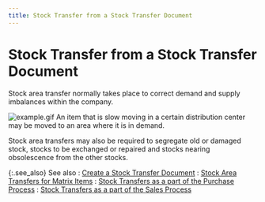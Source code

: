 ```yaml
---
title: Stock Transfer from a Stock Transfer Document
---
```


# Stock Transfer from a Stock Transfer Document


Stock area transfer normally takes place to correct demand and supply  imbalances within the company.


![example.gif]({{site.wm_baseurl}}/img/example.gif) An  item that is slow moving in a certain distribution center may be moved  to an area where it is in demand.


Stock area transfers may also be required to segregate old or damaged  stock, stocks to be exchanged or repaired and stocks nearing obsolescence  from the other stocks.


{:.see_also}
See also
: [Create  a Stock Transfer Document]({{site.wm_baseurl}}/inv-adj/stk-trans/create-stock-transfer-document/create_a_stock_transfer_document.html)
: [Stock  Area Transfers for Matrix Items]({{site.wm_baseurl}}/inv-adj/stk-trans/trans-stk-matrix-items/stock_transfer_of_matrix_items.html)
: [Stock  Transfers as a part of the Purchase Process]({{site.wm_baseurl}}/misc/stock_transfers_as_a_part_of_the_purchase_process_.html)
: [Stock  Transfers as a part of the Sales Process]({{site.wm_baseurl}}/misc/stock_transfers_s_as_a_part_of_the_sales_process_.html)
